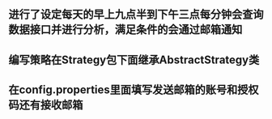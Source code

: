 ## 进行了设定每天的早上九点半到下午三点每分钟会查询数据接口并进行分析，满足条件的会通过邮箱通知

## 编写策略在Strategy包下面继承AbstractStrategy类

## 在config.properties里面填写发送邮箱的账号和授权码还有接收邮箱